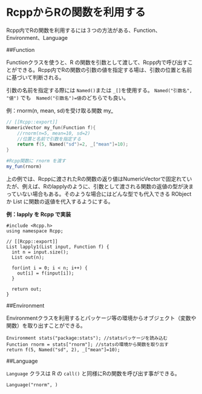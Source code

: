 # RcppからRの関数を利用する

Rcpp内でRの関数を利用するには３つの方法がある、Function、Environment、Language


##Function

Functionクラスを使うと、R の関数を引数として渡して、Rcpp内で呼び出すことができる。Rcpp内でRの関数の引数の値を指定する場は、引数の位置と名前に基づいて判断される。

引数の名前を指定する際には `Named()`または `_[]`を使用する。
`Named("引数名", "値")` でも　`Named("引数名")=値`のどちらでも良い。


例：rnorm(n, mean, sd)を受け取る関数 my_


```cpp
// [[Rcpp::export]]
NumericVector my_fun(Function f){
    //rnorm(n=5, mean=10, sd=2)
    //位置と名前で引数を指定する
    return f(5, Named("sd")=2, _["mean"]=10);
}

```

```r
#Rcpp関数に rnorm を渡す
my_fun(rnorm)

```
上の例では、Rcppに渡されたRの関数の返り値はNumericVectorで固定れていたが、例えば、Rのlapplyのように、引数として渡される関数の返値の型が決まっていない場合もある。そのような場合にはどんな型でも代入できる RObject か List に関数の返値を代入するようにする。

**例：lapply を Rcpp で実装**

```
#include <Rcpp.h>
using namespace Rcpp;

// [[Rcpp::export]]
List lapply1(List input, Function f) {
  int n = input.size();
  List out(n);

  for(int i = 0; i < n; i++) {
    out[i] = f(input[i]);
  }

  return out;
}
```


##Environment

Environmentクラスを利用するとパッケージ等の環境からオブジェクト（変数や関数）を取り出すことができる。

```
Environment stats("package:stats"); //statsパッケージを読み込む
Function rnorm = stats["rnorm"]; //statsの環境から関数を取り出す
return f(5, Named("sd", 2), _["mean"]=10);
```


##Language

`Language` クラスは R の `call()` と同様にRの関数を呼び出す事ができる。

```
Language("rnorm", )
```



